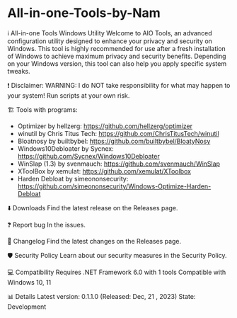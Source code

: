 # All-in-one-Tools-by-Nam
ℹ️ All-in-one Tools Windows Utility
Welcome to AIO Tools, an advanced configuration utility designed to enhance your privacy and security on Windows. This tool is highly recommended for use after a fresh installation of Windows to achieve maximum privacy and security benefits. Depending on your Windows version, this tool can also help you apply specific system tweaks.

❗ Disclaimer:
WARNING: I do NOT take responsibility for what may happen to your system! Run scripts at your own risk.

🏗️ Tools with programs:
- Optimizer by hellzerg: https://github.com/hellzerg/optimizer
- winutil by Chris Titus Tech: https://github.com/ChrisTitusTech/winutil
- Bloatnosy by builtbybel: https://github.com/builtbybel/BloatyNosy
- Windows10Debloater by Sycnex: https://github.com/Sycnex/Windows10Debloater
- WinSlap (1.3) by svenmauch: https://github.com/svenmauch/WinSlap
- XToolBox by xemulat: https://github.com/xemulat/XToolbox
- Harden Debloat by simeononsecurity: https://github.com/simeononsecurity/Windows-Optimize-Harden-Debloat

⬇️ Downloads
Find the latest release on the Releases page.

❓ Report bug
In the issues.

📰 Changelog
Find the latest changes on the Releases page.

🛡️ Security Policy
Learn about our security measures in the Security Policy.

💻 Compatibility
Requires .NET Framework 6.0 with 1 tools
Compatible with Windows 10, 11

📊 Details
Latest version: 0.1.1.0 (Released: Dec, 21 , 2023)
State: Development
